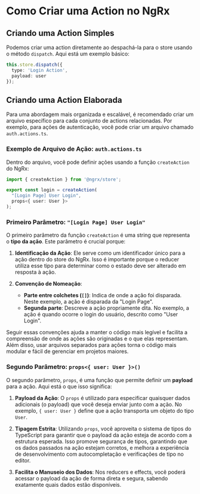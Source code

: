 # Como Criar uma Action no NgRx

## Criando uma Action Simples

Podemos criar uma action diretamente ao despachá-la para o store usando o método `dispatch`. Aqui está um exemplo básico:

```typescript
this.store.dispatch({
  type: 'Login Action',
  payload: user
});
```

## Criando uma Action Elaborada

Para uma abordagem mais organizada e escalável, é recomendado criar um arquivo específico para cada conjunto de actions relacionadas. Por exemplo, para ações de autenticação, você pode criar um arquivo chamado `auth.actions.ts`.

### Exemplo de Arquivo de Ação: `auth.actions.ts`

Dentro do arquivo, você pode definir ações usando a função `createAction` do NgRx:

```typescript
import { createAction } from '@ngrx/store';

export const login = createAction(
  "[Login Page] User Login",
  props<{ user: User }>
);
```

### Primeiro Parâmetro: `"[Login Page] User Login"`

O primeiro parâmetro da função `createAction` é uma string que representa o **tipo da ação**. Este parâmetro é crucial porque:

1. **Identificação da Ação**: Ele serve como um identificador único para a ação dentro do store do NgRx. Isso é importante porque o reducer utiliza esse tipo para determinar como o estado deve ser alterado em resposta à ação.

2. **Convenção de Nomeação**:
   - **Parte entre colchetes (`[]`)**: Indica de onde a ação foi disparada. Neste exemplo, a ação é disparada da "Login Page".
   - **Segunda parte**: Descreve a ação propriamente dita. No exemplo, a ação é quando ocorre o login do usuário, descrito como "User Login".

Seguir essas convenções ajuda a manter o código mais legível e facilita a compreensão de onde as ações são originadas e o que elas representam. Além disso, usar arquivos separados para ações torna o código mais modular e fácil de gerenciar em projetos maiores.
### Segundo Parâmetro: `props<{ user: User }>()`

O segundo parâmetro, `props`, é uma função que permite definir um **payload** para a ação. Aqui está o que isso significa:

1. **Payload da Ação**: O `props` é utilizado para especificar quaisquer dados adicionais (o payload) que você deseja enviar junto com a ação. No exemplo, `{ user: User }` define que a ação transporta um objeto do tipo `User`.

2. **Tipagem Estrita**: Utilizando `props`, você aproveita o sistema de tipos do TypeScript para garantir que o payload da ação esteja de acordo com a estrutura esperada. Isso promove segurança de tipos, garantindo que os dados passados na ação estejam corretos, e melhora a experiência de desenvolvimento com autocompletação e verificações de tipo no editor.

3. **Facilita o Manuseio dos Dados**: Nos reducers e effects, você poderá acessar o payload da ação de forma direta e segura, sabendo exatamente quais dados estão disponíveis.